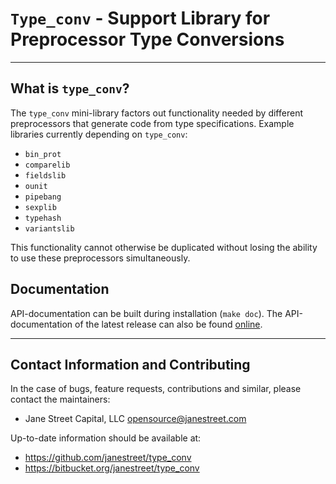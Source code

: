 `Type_conv` - Support Library for Preprocessor Type Conversions
===============================================================

---------------------------------------------------------------------------

What is `type_conv`?
--------------------

The `type_conv` mini-library factors out functionality needed by different
preprocessors that generate code from type specifications.  Example libraries
currently depending on `type_conv`:

  * `bin_prot`
  * `comparelib`
  * `fieldslib`
  * `ounit`
  * `pipebang`
  * `sexplib`
  * `typehash`
  * `variantslib`

This functionality cannot otherwise be duplicated without losing the ability
to use these preprocessors simultaneously.

Documentation
-------------

API-documentation can be built during installation (`make doc`).
The API-documentation of the latest release can also be found
[online](http://mmottl.bitbucket.org/projects/type_conv/api/).

---------------------------------------------------------------------------

Contact Information and Contributing
------------------------------------

In the case of bugs, feature requests, contributions and similar, please
contact the maintainers:

  * Jane Street Capital, LLC <opensource@janestreet.com>

Up-to-date information should be available at:
* <https://github.com/janestreet/type_conv>
* <https://bitbucket.org/janestreet/type_conv>

